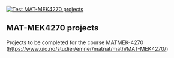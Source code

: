 [![Test MAT-MEK4270 projects](https://github.com/AnthonyTSV/course-projects/actions/workflows/matmek4270.yml/badge.svg)](https://github.com/AnthonyTSV/course-projects/actions/workflows/matmek4270.yml)

## MAT-MEK4270 projects

Projects to be completed for the course MATMEK-4270 (https://www.uio.no/studier/emner/matnat/math/MAT-MEK4270/)
